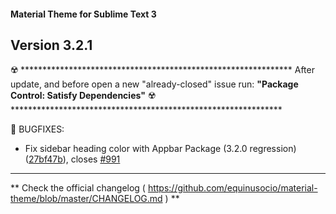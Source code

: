#### Material Theme for Sublime Text 3

## Version 3.2.1

☢️ **************************************************************
    After update, and before open a new "already-closed" issue run:
    **"Package Control: Satisfy Dependencies"**
☢️ **************************************************************

📣 BUGFIXES:

  * Fix sidebar heading color with Appbar Package (3.2.0 regression) ([27bf47b](https://github.com/equinusocio/material-theme/commit/27bf47b)), closes [#991](https://github.com/equinusocio/material-theme/issues/991)


********************************************************************************

** Check the official changelog ( https://github.com/equinusocio/material-theme/blob/master/CHANGELOG.md  ) **
